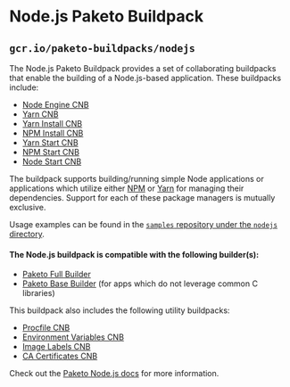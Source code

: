 # Node.js Paketo Buildpack

## `gcr.io/paketo-buildpacks/nodejs`

The Node.js Paketo Buildpack provides a set of collaborating buildpacks that
enable the building of a Node.js-based application. These buildpacks include:
- [Node Engine CNB](https://github.com/paketo-buildpacks/node-engine)
- [Yarn CNB](https://github.com/paketo-buildpacks/yarn)
- [Yarn Install CNB](https://github.com/paketo-buildpacks/yarn-install)
- [NPM Install CNB](https://github.com/paketo-buildpacks/npm-install)
- [Yarn Start CNB](https://github.com/paketo-buildpacks/yarn-start)
- [NPM Start CNB](https://github.com/paketo-buildpacks/npm-start)
- [Node Start CNB](https://github.com/paketo-buildpacks/node-start)

The buildpack supports building/running simple Node applications or applications
which utilize either [NPM](https://www.npmjs.com/) or [Yarn](https://yarnpkg.com/)
for managing their dependencies. Support for each of these package managers is
mutually exclusive.

Usage examples can be found in the
[`samples` repository under the `nodejs` directory](https://github.com/paketo-buildpacks/samples/tree/main/nodejs).

#### The Node.js buildpack is compatible with the following builder(s):
- [Paketo Full Builder](https://github.com/paketo-buildpacks/full-builder)
- [Paketo Base Builder](https://github.com/paketo-buildpacks/base-builder) (for apps which do not leverage common C libraries)

This buildpack also includes the following utility buildpacks:
- [Procfile CNB](https://github.com/paketo-buildpacks/procfile)
- [Environment Variables CNB](https://github.com/paketo-buildpacks/environment-variables)
- [Image Labels CNB](https://github.com/paketo-buildpacks/image-labels)
- [CA Certificates CNB](https://github.com/paketo-buildpacks/ca-certificates)

Check out the [Paketo Node.js docs](https://paketo.io/docs/buildpacks/language-family-buildpacks/nodejs/) for more information.
